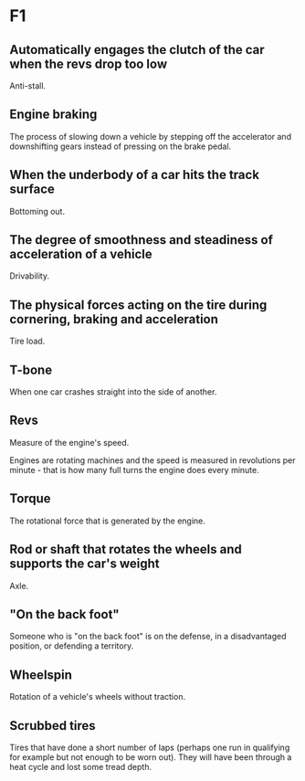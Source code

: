 # F1

## Automatically engages the clutch of the car when the revs drop too low

Anti-stall.

## Engine braking

The process of slowing down a vehicle by stepping off the accelerator and downshifting gears instead of pressing on the brake pedal.

## When the underbody of a car hits the track surface

Bottoming out.

## The degree of smoothness and steadiness of acceleration of a vehicle

Drivability.

## The physical forces acting on the tire during cornering, braking and acceleration

Tire load.

## T-bone

When one car crashes straight into the side of another.

## Revs

Measure of the engine's speed.

Engines are rotating machines and the speed is measured in revolutions per minute - that is how many full turns the
engine does every minute.

## Torque

The rotational force that is generated by the engine.

## Rod or shaft that rotates the wheels and supports the car's weight

Axle.

## "On the back foot"

Someone who is "on the back foot" is on the defense, in a disadvantaged position, or defending a territory.

## Wheelspin

Rotation of a vehicle's wheels without traction.

## Scrubbed tires

Tires that have done a short number of laps (perhaps one run in qualifying for example but not enough to be worn out).
They will have been through a heat cycle and lost some tread depth.
